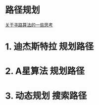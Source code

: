 # 路径规划
[关于寻路算法的一些思考](http://blog.jobbole.com/71044/)

# 1. 迪杰斯特拉 规划路径
# 2. A星算法   规划路径
# 3. 动态规划  搜索路径
